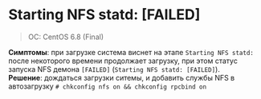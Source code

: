 # Starting NFS statd: [FAILED]

> OC: CentOS 6.8 (Final)

**Симптомы**: при загрузке система виснет на этапе `Starting NFS statd:` после некоторого времени продолжает загрузку, при этом статус запуска NFS демона `[FAILED]` (`Starting NFS statd: [FAILED]`).   
**Решение**: дождаться загрузки ситемы, и добавить службы NFS в автозагрузку `# chkconfig nfs on && chkconfig rpcbind on`